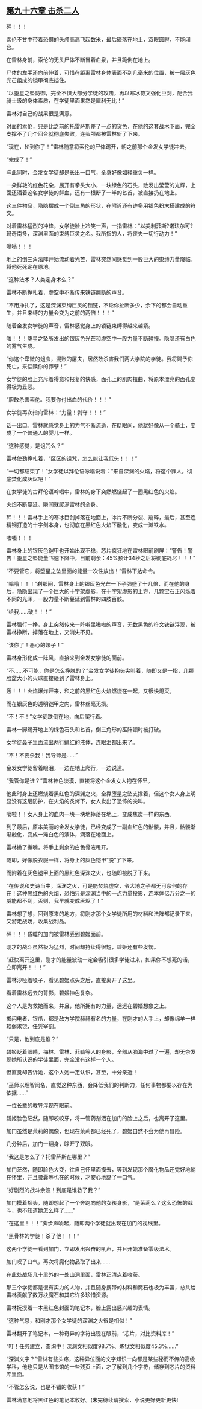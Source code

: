 ## [第九十六章 击杀二人](https://www.xxbiquge.com/11_11222/8740940.html)


  砰！！！

  索伦不甘中带着恐惧的头颅高高飞起数米，最后砸落在地上，双眼圆瞪，不能闭合。

  在雷林身前，索伦的无头尸体不断冒着血泉，并且跪倒在地上。

  尸体的左手还向前伸着，可惜在距离雷林身体表面不到几毫米的位置，被一层灰色光芒组成的铠甲彻底挡住。

  “以堕星之坠防御，完全不惧大部分学徒的攻击，再以寒冰符文强化巨剑，配合我骑士级的身体素质，在学徒里面果然是犀利无比！”

  雷林对自己的战果很是满意。

  对面的索伦，只是比之前的托雷萨斯差了一点的货色，在他的这套战术下面，完全支撑不了几个回合就彻底失败，连头颅都被雷林斩了下来。

  “现在，轮到你了！”雷林随意将索伦的尸体踢开，朝之前那个金发女学徒冲去。

  “完成了！”

  与此同时，金发女学徒却是长出一口气，全身好像如释重负一样。

  一朵鲜艳的红色花朵，展开有拳头大小，一块绿色的石头，散发出莹莹的光辉，上面还洒着这名女学徒的鲜血，还有一根断了一半的匕首，被直接扔在地上。

  这三件物品，隐隐摆成一个倒三角的形状，在附近还有许多用银色粉末搭建成的符文。

  对着雷林猛烈的冲锋，女学徒脸上冷笑一声，一指雷林：“以美利菲斯?诺珐尔可?玛奇南多，深渊里面的束缚巨灵之名。我所指的人，将丧失一切行动力！”

  嗡嗡！！！

  地上的倒三角法阵开始流动着光芒，雷林突然间感觉到一股巨大的束缚力量降临。将他死死定在原地。

  “这种法术？人类定身术么？”

  雷林不断挣扎着，虚空中不断传来铁链绷断的声音。

  “不用挣扎了，这是深渊束缚巨灵的锁链，不论你扯断多少，余下的都会自动重生，并且束缚的力量会变为之前的两倍！！！”

  随着金发女学徒的声音，雷林感觉身上的锁链束缚得越来越紧。

  嗤！！！堕星之坠所发出的银灰色光芒和虚空中一股力量不断碰撞。隐隐还有白色的雾气生成。

  “你这个卑微的蛆虫，混账的屠夫，居然敢杀害我们两大学院的学徒。我将赐予你死亡，来偿赎你的罪孽！”

  女学徒的脸上充斥着得意和报复的快感，面孔上的肌肉扭曲，将原本漂亮的面孔变得极为丑恶。

  “胆敢杀害索伦。我要你付出血的代价！！！”

  女学徒再次指向雷林：“力量！剥夺！！！”

  话一出口。雷林就感觉身上的力气不断流逝，在眨眼间，他就好像从一个骑士，变成了一个普通人的婴儿一样。

  “这种感觉，是诅咒么？”

  雷林使劲挣扎着，“区区的诅咒，怎么能让我低头！！！”

  “一切都结束了！”女学徒以拜伦语咏唱说着：“来自深渊的火焰，将这个罪人。彻底焚化成灰烬吧！”

  在女学徒的古拜伦语吟唱中，雷林的身下突然燃烧起了一圈黑红色的火焰。

  火焰不断蔓延。瞬间就爬满雷林的全身。

  砰！！！雷林手上的寒冰巨剑掉落在地面上，冰片不断分裂、崩碎，最后，甚至连精钢打造的十字剑本身，也彻底在黑红色火焰下融化，变成一滩铁水。

  嗤嗤！！！

  雷林身上的银灰色铠甲也开始出现不稳，芯片疯狂地在雷林眼前刷屏：“警告！警告！堕星之坠能量飞速下降中，目前剩余：45%预计34秒之后将彻底耗尽！！！”

  “不要管它，将堕星之坠里面的能量一次性放出！”雷林下达命令。

  “嗡嗡！！！”刹那间，雷林身上的银灰色光芒一下子强盛了十几倍，而在他的身后，隐隐出现了一个巨大的十字架虚影，在十字架虚影的上方，几颗宝石正闪烁着不同的光泽，一股力量不断蔓延到雷林的四肢百骸。

  “给我……破！！！”

  雷林强行一挣，身上突然传来一阵噼里啪啦的声音，无数黑色的符文铁链浮现，被雷林挣断，掉落在地上，又消失不见。

  “该你了！恶心的婊子！”

  雷林身形化成一阵风，直接来到金发女学徒的面前。

  “不……不可能，你是怎么挣脱的？”金发女学徒抱头尖叫着，随即又是一指，几颗脸盆大小的火球直接砸到了雷林身上。

  轰！！！火焰爆炸开来，和之前的黑红色火焰燃烧在一起，又很快熄灭。

  而在银灰色的透明铠甲之内，雷林丝毫无损。

  “不！不！”女学徒跌倒在地，向后爬行着。

  雷林一脚踢开地上的绿色石头和匕首，倒三角形的巫阵顿时被打破。

  女学徒鼻子里面流出两行鲜红的液体，连眼泪都出来了。

  “不！不要杀我！我导师是……”

  金发女学徒留着眼泪，一边在地上爬行，一边说道。

  “我管你是谁？”雷林神色淡漠，直接将这个金发女人抱在怀里。

  他此时身上还燃烧着黑红色的深渊之火，全靠堕星之坠支撑着，但这个女人身上明显没有这层防护，在火焰的炙烤下，女人发出了恐怖的尖叫。

  呲啦！！女人身上的血肉一块一块地掉落在地上，变成焦炭一样的东西。

  到了最后，原本美丽的金发女学徒，已经变成了一副血红色的骷髅，并且，骷髅渐渐融化，变成一滩白色的液体，滴落在地面上。

  雷林撇了撇嘴，将手上剩余的白色骨液甩开。

  随即，好像脱衣服一样，将身上的灰色铠甲“脱”了下来。

  而附着在灰色铠甲上面的黑红色深渊之火，也随即被脱了下来。

  “在传说和史诗当中，深渊之火，可是能焚烧虚空，令大地之子都无可奈何的存在！这种黑红色的火焰，恐怕只是深渊当中的一点力量投影，连本体亿万分之一的威能都不到，否则，我早就变成灰烬了！”

  雷林想了想，回到原来的地方，将刚才那个女学徒所用的材料和法阵都记录下来，又游走战场，收集战利品。

  砰！！！昏睡的加门被雷林丢到碧姬面前。

  刚才的战斗虽然极为猛烈，时间却持续得很短，碧姬还有些发愣。

  “赶快离开这里，刚才的能量波动一定会吸引很多学徒过来，如果你不想死的话，立即离开！！！”

  雷林沙哑着嗓子，看见碧姬点头之后，直接离开了这里。

  看着雷林远去的背影，碧姬神色复杂。

  这个人是为救她而来，并且，他所拥有的力量，远远在碧姬想象之上。

  掷闪电者、银爪，都是敌方学院赫赫有名的力量，在刚才的人手上，却像绵羊一样软弱求饶，任凭宰割。

  “只是，他到底是谁？”

  碧姬眨着眼睛，梅林、雷林、菲勒等人的身影，全部从脑海中过了一遍，却无奈发现她所认识的学徒里面，完全没有这样一个人。

  但直觉却告诉她，这个人她一定认识，甚至，十分亲近！

  “巫师以理智闻名，直觉这种东西，会降低我们的判断力，任何事物都要以存在为依据……”

  一位长辈的教导浮现在眼前。

  碧姬脸色茫然，随即咬咬牙，将一管药剂洒在加门的脸上之后，也离开了这里。

  加门虽然是茉莉的偶像，但现在茉莉都已经死了，碧姬自然不会为他再冒险。

  几分钟后，加门一翻身，睁开了双眼。

  “我这是怎么了？托雷萨斯在哪里？”

  加门茫然，随即脸色大变，往自己怀里面摸去，等到发现那个魔化物品还完好地躺在怀里，并且腰囊等也在的时候，才安心地舒了一口气。

  “好剧烈的战斗余波！到底是谁救了我？”

  加门摸着额头，随即想起了一个奔跑向他的女孩身影，“是茉莉么？这么恐怖的战斗，也不知道她怎么样了……”

  “在这里！！！”脚步声响起，随即两个学徒就出现在加门的视线里。

  “黑骨林的学徒！杀了他！！！”

  这两个学徒一看到加门，立即发出兴奋的吼声，并且开始准备零级法术。

  加门叹了口气，再次将魔化物品取了出来……

  在此处战场几十里外的一处山洞里面，雷林正清点着收获。

  那三个学徒都是很有实力的人物，并且随身携带的材料和魔石也极为丰富，总共给雷林贡献了数万块魔石和其它许多珍惜资源。

  雷林抚摸着一本黑红色封面的笔记本，脸上露出感兴趣的表情。

  “这种气息，和刚才那个女学徒的深渊之火很是相似！”

  雷林翻开了笔记本，一种奇异的字符出现在眼前，“芯片，对比资料库！”

  “叮！任务建立，查询中！深渊文相似度98.7%、炼狱文相似度45.3%……”

  “深渊文字？”雷林有些头疼，这种异位面的文字知识一向都是某些秘而不传的高级学科，他也只是从图书馆的一些残页上面，才了解到几个字符，储存到芯片的资料库里面。

  “不管怎么说，也是不错的收获！”

  雷林满意地将黑红色的笔记本收好。(未完待续请搜索，小说更好更新更快!
